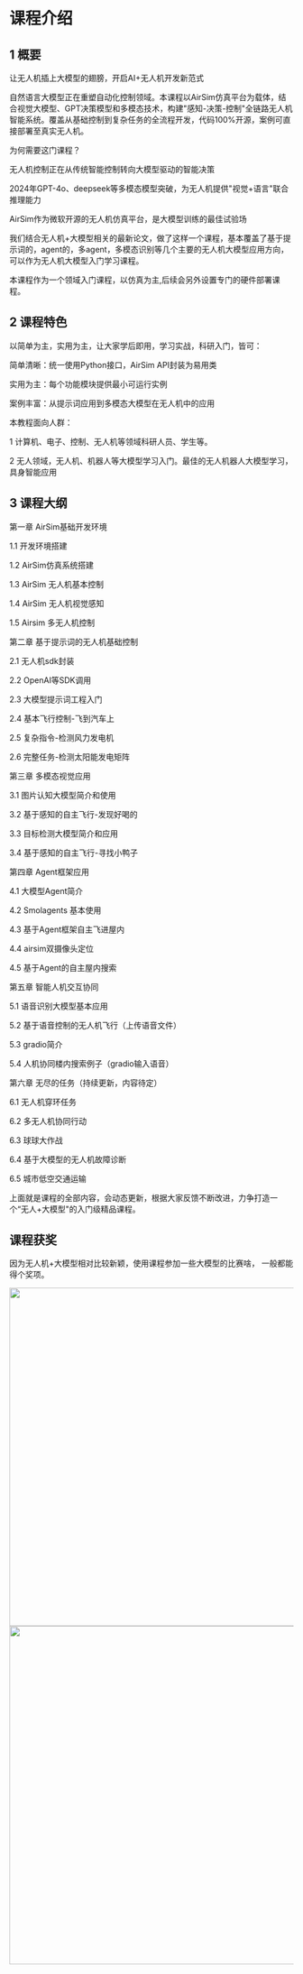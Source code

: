 # 课程介绍

## 1 概要

让无人机插上大模型的翅膀，开启AI+无人机开发新范式

自然语言大模型正在重塑自动化控制领域。本课程以AirSim仿真平台为载体，结合视觉大模型、GPT决策模型和多模态技术，构建"感知-决策-控制"全链路无人机智能系统。覆盖从基础控制到复杂任务的全流程开发，代码100%开源，案例可直接部署至真实无人机。

为何需要这门课程？

无人机控制正在从传统智能控制转向大模型驱动的智能决策

2024年GPT-4o、deepseek等多模态模型突破，为无人机提供"视觉+语言"联合推理能力

AirSim作为微软开源的无人机仿真平台，是大模型训练的最佳试验场

我们结合无人机+大模型相关的最新论文，做了这样一个课程，基本覆盖了基于提示词的，agent的，多agent，多模态识别等几个主要的无人机大模型应用方向，可以作为无人机大模型入门学习课程。


本课程作为一个领域入门课程，以仿真为主,后续会另外设置专门的硬件部署课程。


## 2 课程特色

以简单为主，实用为主，让大家学后即用，学习实战，科研入门，皆可：

简单清晰：统一使用Python接口，AirSim API封装为易用类

实用为主：每个功能模块提供最小可运行实例

案例丰富：从提示词应用到多模态大模型在无人机中的应用



本教程面向人群：

1 计算机、电子、控制、无人机等领域科研人员、学生等。

2 无人领域，无人机、机器人等大模型学习入门。最佳的无人机器人大模型学习，具身智能应用

## 3 课程大纲

第一章 AirSim基础开发环境

1.1 开发环境搭建

1.2 AirSim仿真系统搭建

1.3 AirSim 无人机基本控制

1.4 AirSim 无人机视觉感知

1.5 Airsim 多无人机控制



第二章 基于提示词的无人机基础控制

2.1 无人机sdk封装

2.2 OpenAI等SDK调用

2.3 大模型提示词工程入门

2.4 基本飞行控制-飞到汽车上

2.5 复杂指令-检测风力发电机

2.6 完整任务-检测太阳能发电矩阵



第三章 多模态视觉应用

3.1 图片认知大模型简介和使用

3.2 基于感知的自主飞行-发现好喝的

3.3 目标检测大模型简介和应用

3.4 基于感知的自主飞行-寻找小鸭子



第四章 Agent框架应用

4.1 大模型Agent简介

4.2 Smolagents 基本使用

4.3 基于Agent框架自主飞进屋内

4.4 airsim双摄像头定位

4.5 基于Agent的自主屋内搜索



第五章 智能人机交互协同

5.1 语音识别大模型基本应用

5.2 基于语音控制的无人机飞行（上传语音文件）

5.3 gradio简介

5.4 人机协同楼内搜索例子（gradio输入语音）



第六章 无尽的任务（持续更新，内容待定）

6.1 无人机穿环任务

6.2 多无人机协同行动

6.3 球球大作战

6.4 基于大模型的无人机故障诊断

6.5 城市低空交通运输



上面就是课程的全部内容，会动态更新，根据大家反馈不断改进，力争打造一个“无人+大模型"的入门级精品课程。


## 课程获奖

因为无人机+大模型相对比较新颖，使用课程参加一些大模型的比赛啥， 一般都能得个奖项。

<img src='img/win1.png' width='600px' />

<img src='img/win2.jpg' width='600px' />